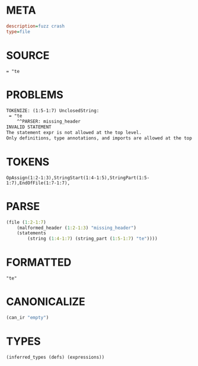# META
~~~ini
description=fuzz crash
type=file
~~~
# SOURCE
~~~roc
= "te
~~~
# PROBLEMS
~~~txt
TOKENIZE: (1:5-1:7) UnclosedString:
 = "te
    ^^PARSER: missing_header
INVALID STATEMENT
The statement expr is not allowed at the top level.
Only definitions, type annotations, and imports are allowed at the top level.
~~~
# TOKENS
~~~zig
OpAssign(1:2-1:3),StringStart(1:4-1:5),StringPart(1:5-1:7),EndOfFile(1:7-1:7),
~~~
# PARSE
~~~clojure
(file (1:2-1:7)
	(malformed_header (1:2-1:3) "missing_header")
	(statements
		(string (1:4-1:7) (string_part (1:5-1:7) "te"))))
~~~
# FORMATTED
~~~roc
"te"
~~~
# CANONICALIZE
~~~clojure
(can_ir "empty")
~~~
# TYPES
~~~clojure
(inferred_types (defs) (expressions))
~~~